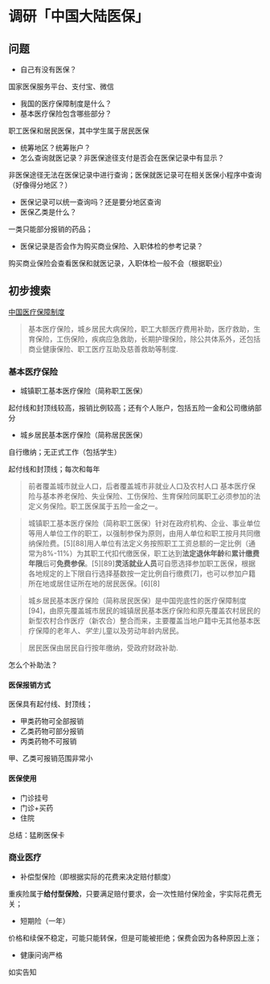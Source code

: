 # 调研「中国大陆医保」

## 问题

- 自己有没有医保？

国家医保服务平台、支付宝、微信

- 我国的医疗保障制度是什么？
- 基本医疗保险包含哪些部分？

职工医保和居民医保，其中学生属于居民医保

- 统筹地区？统筹账户？
- 怎么查询就医记录？非医保途径支付是否会在医保记录中有显示？

非医保途径无法在医保记录中进行查询；医保就医记录可在相关医保小程序中查询（好像得分地区？）

- 医保记录可以统一查询吗？还是要分地区查询
- 医保乙类是什么？

一类只能部分报销的药品；

- 医保记录是否会作为购买商业保险、入职体检的参考记录？

购买商业保险会查看医保和就医记录，入职体检一般不会（根据职业）

## 初步搜索

[中国医疗保障制度](https://zh.wikipedia.org/wiki/%E4%B8%AD%E5%9B%BD%E5%8C%BB%E7%96%97%E4%BF%9D%E9%9A%9C%E5%88%B6%E5%BA%A6#%E5%9F%BA%E6%9C%AC%E5%8C%BB%E7%96%97%E4%BF%9D%E9%99%A9)

>基本医疗保险，城乡居民大病保险，职工大额医疗费用补助，医疗救助，生育保险，工伤保险，疾病应急救助，长期护理保险，除公共体系外，还包括商业健康保险、职工医疗互助及慈善救助等制度.

### 基本医疗保险

- 城镇职工基本医疗保险（简称职工医保）

起付线和封顶线较高，报销比例较高；还有个人账户，包括五险一金和公司缴纳部分

- 城乡居民基本医疗保险（简称居民医保）

自行缴纳；无正式工作（包括学生）

起付线和封顶线；每次和每年

>前者覆盖城市就业人口，后者覆盖城市非就业人口及农村人口
>基本医疗保险与基本养老保险、失业保险、工伤保险、生育保险同属职工必须参加的法定义务保险。职工医保属于五险一金之一。

>城镇职工基本医疗保险（简称职工医保）针对在政府机构、企业、事业单位等用人单位工作的职工，以强制参保为原则，由用人单位和职工按月共同缴纳保险费。[5][88]用人单位有法定义务按照职工工资总额的一定比例（通常为8%-11%）为其职工代扣代缴医保，职工达到**法定退休年龄**和**累计缴费年限**后可**免费参保**。[5][89]**灵活就业人员**可自愿选择参加职工医保，根据各地规定的上下限自行选择基数按一定比例自行缴费[7]，也可以参加户籍所在地或居住证所在地的居民医保。[6][8]

>城乡居民基本医疗保险（简称居民医保）是中国兜底性的医疗保障制度[94]，由原先覆盖城市居民的城镇居民基本医疗保险和原先覆盖农村居民的新型农村合作医疗（新农合）整合而来，主要覆盖当地户籍中无其他基本医疗保障的老年人、*学生*儿童以及劳动年龄内居民。

>居民医保由居民自行按年缴纳，受政府财政补助.

怎么个补助法？

#### 医保报销方式

医保具有起付线、封顶线；

- 甲类药物可全部报销
- 乙类药物可部分报销
- 丙类药物不可报销

甲、乙类可报销范围非常小

#### 医保使用

- 门诊挂号
- 门诊+买药
- 住院

总结：猛刷医保卡

### 商业医疗

- 补偿型保险（即根据实际的花费来决定赔付额度）

重疾险属于**给付型保险**，只要满足赔付要求，会一次性赔付保险金，宇实际花费无关；

- 短期险（一年）

价格和续保不稳定，可能只能转保，但是可能被拒绝；保费会因为各种原因上涨；

- 健康问询严格

如实告知

